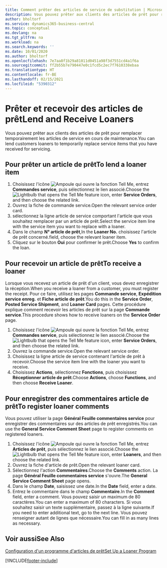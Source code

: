 ```yaml
---
title: Comment prêter des articles de service de substitution | Microsoft Docs
description: Vous pouvez prêter aux clients des articles de prêt pour remplacer temporairement les articles de service en cours de maintenance.
author: bholtorf
ms.service: dynamics365-business-central
ms.topic: conceptual
ms.devlang: na
ms.tgt_pltfrm: na
ms.workload: na
ms.search.keywords: ''
ms.date: 10/01/2020
ms.author: bholtorf
ms.openlocfilehash: 7e7aa8f1b29a81011d0451a98f3d7551cd4a1f6a
ms.sourcegitcommit: ff2b55b7e790447e0c1fcd5c2ec7f7610338ebaa
ms.translationtype: HT
ms.contentlocale: fr-BE
ms.lasthandoff: 02/15/2021
ms.locfileid: "5390312"
---
```

# <a name="lend-and-receive-loaners"></a><span data-ttu-id="02cf3-103">Prêter et recevoir des articles de prêt</span><span class="sxs-lookup"><span data-stu-id="02cf3-103">Lend and Receive Loaners</span></span>
<span data-ttu-id="02cf3-104">Vous pouvez prêter aux clients des articles de prêt pour remplacer temporairement les articles de service en cours de maintenance.</span><span class="sxs-lookup"><span data-stu-id="02cf3-104">You can lend customers loaners to temporarily replace service items that you have received for servicing.</span></span>  
  
## <a name="to-lend-a-loaner-item"></a><span data-ttu-id="02cf3-105">Pour prêter un article de prêt</span><span class="sxs-lookup"><span data-stu-id="02cf3-105">To lend a loaner item</span></span>    
1. <span data-ttu-id="02cf3-106">Choisissez l'icône ![Ampoule qui ouvre la fonction Tell Me](media/ui-search/search_small.png "Dites-moi ce que vous voulez faire"), entrez **Commandes service**, puis sélectionnez le lien associé.</span><span class="sxs-lookup"><span data-stu-id="02cf3-106">Choose the ![Lightbulb that opens the Tell Me feature](media/ui-search/search_small.png "Tell me what you want to do") icon, enter **Service Orders**, and then choose the related link.</span></span>  
2. <span data-ttu-id="02cf3-107">Ouvrez la fiche de commande service.</span><span class="sxs-lookup"><span data-stu-id="02cf3-107">Open the relevant service order card.</span></span>  
3. <span data-ttu-id="02cf3-108">sélectionnez la ligne article de service comportant l'article que vous souhaitez remplacer par un article de prêt.</span><span class="sxs-lookup"><span data-stu-id="02cf3-108">Select the service item line with the service item you want to replace with a loaner.</span></span>  
4. <span data-ttu-id="02cf3-109">Dans le champ **N° article de prêt**,</span><span class="sxs-lookup"><span data-stu-id="02cf3-109">In the **Loaner No.**</span></span> <span data-ttu-id="02cf3-110">choisissez l'article de prêt concerné.</span><span class="sxs-lookup"><span data-stu-id="02cf3-110">field, choose the relevant loaner item.</span></span>  
5. <span data-ttu-id="02cf3-111">Cliquez sur le bouton **Oui** pour confirmer le prêt.</span><span class="sxs-lookup"><span data-stu-id="02cf3-111">Choose **Yes** to confirm the loan.</span></span>  

## <a name="to-receive-a-loaner"></a><span data-ttu-id="02cf3-112">Pour recevoir un article de prêt</span><span class="sxs-lookup"><span data-stu-id="02cf3-112">To receive a loaner</span></span>  
<span data-ttu-id="02cf3-113">Lorsque vous recevez un article de prêt d'un client, vous devez enregistrer la réception.</span><span class="sxs-lookup"><span data-stu-id="02cf3-113">When you receive a loaner from a customer, you must register the receipt.</span></span> <span data-ttu-id="02cf3-114">Pour ce faire, utilisez les pages **Commande service**, **Expédition service enreg.** et **Fiche article de prêt**.</span><span class="sxs-lookup"><span data-stu-id="02cf3-114">You do this in the **Service Order**, **Posted Service Shipment**, and **Loaner Card** pages.</span></span> <span data-ttu-id="02cf3-115">Cette procédure explique comment recevoir les articles de prêt sur la page **Commande service**.</span><span class="sxs-lookup"><span data-stu-id="02cf3-115">This procedure shows how to receive loaners on the **Service Order** page.</span></span>  
  
1. <span data-ttu-id="02cf3-116">Choisissez l'icône ![Ampoule qui ouvre la fonction Tell Me](media/ui-search/search_small.png "Dites-moi ce que vous voulez faire"), entrez **Commandes service**, puis sélectionnez le lien associé.</span><span class="sxs-lookup"><span data-stu-id="02cf3-116">Choose the ![Lightbulb that opens the Tell Me feature](media/ui-search/search_small.png "Tell me what you want to do") icon, enter **Service Orders**, and then choose the related link.</span></span>  
2. <span data-ttu-id="02cf3-117">Ouvrez la commande service.</span><span class="sxs-lookup"><span data-stu-id="02cf3-117">Open the relevant service order.</span></span>  
3. <span data-ttu-id="02cf3-118">Choisissez la ligne article de service contenant l'article de prêt à recevoir.</span><span class="sxs-lookup"><span data-stu-id="02cf3-118">Choose the service item line with the loaner you want to receive.</span></span>  
4. <span data-ttu-id="02cf3-119">Choisissez **Actions**, sélectionnez **Fonctions**, puis choisissez **Réceptionner article de prêt**.</span><span class="sxs-lookup"><span data-stu-id="02cf3-119">Choose **Actions**, choose **Functions**, and then choose **Receive Loaner**.</span></span>  

## <a name="to-register-loaner-comments"></a><span data-ttu-id="02cf3-120">Pour enregistrer des commentaires article de prêt</span><span class="sxs-lookup"><span data-stu-id="02cf3-120">To register loaner comments</span></span>  
<span data-ttu-id="02cf3-121">Vous pouvez utiliser la page **Général Feuille commentaires service** pour enregistrer des commentaires sur des articles de prêt enregistrés.</span><span class="sxs-lookup"><span data-stu-id="02cf3-121">You can use the **General Service Comment Sheet** page to register comments on registered loaners.</span></span>  
  
1. <span data-ttu-id="02cf3-122">Choisissez l'icône ![Ampoule qui ouvre la fonction Tell Me](media/ui-search/search_small.png "Dites-moi ce que vous voulez faire"), entrez **Articles de prêt**, puis sélectionnez le lien associé.</span><span class="sxs-lookup"><span data-stu-id="02cf3-122">Choose the ![Lightbulb that opens the Tell Me feature](media/ui-search/search_small.png "Tell me what you want to do") icon, enter **Loaners**, and then choose the related link.</span></span>  
2. <span data-ttu-id="02cf3-123">Ouvrez la fiche d'article de prêt.</span><span class="sxs-lookup"><span data-stu-id="02cf3-123">Open the relevant loaner card.</span></span>  
3. <span data-ttu-id="02cf3-124">Sélectionnez l'action **Commentaires**.</span><span class="sxs-lookup"><span data-stu-id="02cf3-124">Choose the **Comments** action.</span></span> <span data-ttu-id="02cf3-125">La page **Général Feuille commentaires service** s'ouvre.</span><span class="sxs-lookup"><span data-stu-id="02cf3-125">The **General Service Comment Sheet** page opens.</span></span>  
4. <span data-ttu-id="02cf3-126">Dans le champ **Date**, saisissez une date.</span><span class="sxs-lookup"><span data-stu-id="02cf3-126">In the **Date** field, enter a date.</span></span>  
5. <span data-ttu-id="02cf3-127">Entrez le commentaire dans le champ **Commentaire**.</span><span class="sxs-lookup"><span data-stu-id="02cf3-127">In the **Comment** field, enter a comment.</span></span> <span data-ttu-id="02cf3-128">Vous pouvez saisir un maximum de 80 caractères.</span><span class="sxs-lookup"><span data-stu-id="02cf3-128">You can enter a maximum of 80 characters.</span></span> <span data-ttu-id="02cf3-129">Si vous souhaitez saisir un texte supplémentaire, passez à la ligne suivante.</span><span class="sxs-lookup"><span data-stu-id="02cf3-129">If you need to enter additional text, go to the next line.</span></span> <span data-ttu-id="02cf3-130">Vous pouvez renseigner autant de lignes que nécessaire.</span><span class="sxs-lookup"><span data-stu-id="02cf3-130">You can fill in as many lines as necessary.</span></span>  
  
## <a name="see-also"></a><span data-ttu-id="02cf3-131">Voir aussi</span><span class="sxs-lookup"><span data-stu-id="02cf3-131">See Also</span></span>  
[<span data-ttu-id="02cf3-132">Configuration d'un programme d'articles de prêt</span><span class="sxs-lookup"><span data-stu-id="02cf3-132">Set Up a Loaner Program</span></span>](service-how-setup-loaner-program.md)   


[!INCLUDE[footer-include](includes/footer-banner.md)]